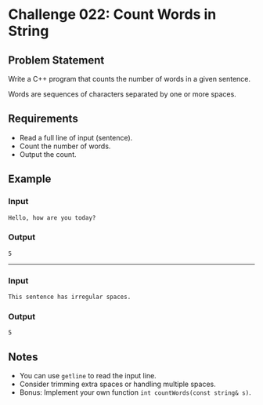 # Challenge 022: Count Words in String

## Problem Statement

Write a C++ program that counts the number of words in a given sentence.

Words are sequences of characters separated by one or more spaces.

## Requirements

- Read a full line of input (sentence).
- Count the number of words.
- Output the count.

## Example

### Input
```
Hello, how are you today?
```
### Output
```
5
```
---
### Input
```
This sentence has irregular spaces.
```
### Output
```
5
```

## Notes

- You can use `getline` to read the input line.
- Consider trimming extra spaces or handling multiple spaces.
- Bonus: Implement your own function `int countWords(const string& s)`.